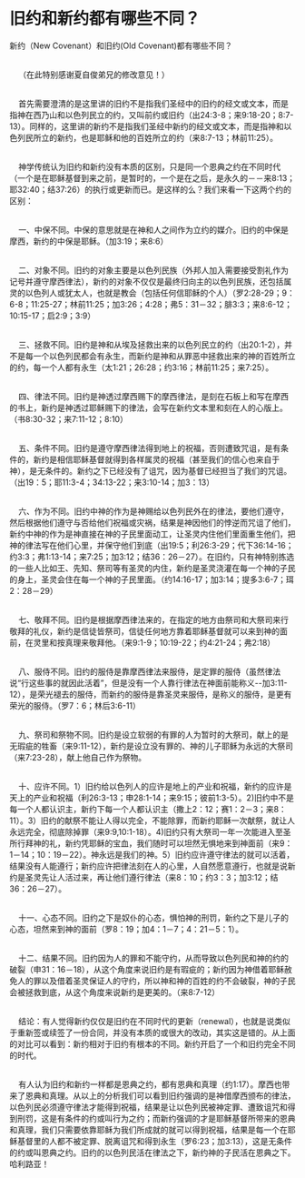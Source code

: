 # 旧约和新约都有哪些不同？



<p>新约（New Covenant）和旧约(Old Covenant)都有哪些不同？</p>

<p><br />
&nbsp; &nbsp; （在此特别感谢夏自俊弟兄的修改意见！）</p>

<p><br />
&nbsp; &nbsp; 首先需要澄清的是这里讲的旧约不是指我们圣经中的旧约的经文或文本，而是指神在西乃山和以色列民立的约，又叫前约或旧约（出24:3-8；来9:18-20；8:7-13）。同样的，这里讲的新约不是指我们圣经中新约的经文或文本，而是指神和以色列民所立的新约，也是耶稣和他的百姓所立的约（来8:7-13；林前11:25）。</p>

<p><br />
&nbsp; &nbsp; 神学传统认为旧约和新约没有本质的区别，只是同一个恩典之约在不同时代（一个是在耶稣基督到来之前，是暂时的，一个是在之后，是永久的－－来8:13；耶32:40；结37:26）的执行或更新而已。是这样的么？我们来看一下这两个约的区别：</p>

<p><br />
&nbsp; &nbsp; 一、中保不同。中保的意思就是在神和人之间作为立约的媒介。旧约的中保是摩西，新约的中保是耶稣。（加3:19；来8:6）</p>

<p><br />
&nbsp; &nbsp; 二、对象不同。旧约的对象主要是以色列民族（外邦人加入需要接受割礼作为记号并遵守摩西律法），新约的对象不仅仅是最终归向主的以色列民族，还包括属灵的以色列人或犹太人，也就是教会（包括任何信耶稣的个人）（罗2:28-29；9：6-8；11:25-27；林前11:25；加3:26；4:28；弗5：31－32；腓3:3；来8:6-12；10:15-17；启2:9；3:9）</p>

<p><br />
&nbsp; &nbsp; 三、拯救不同。旧约是神和从埃及拯救出来的以色列民立的约（出20:1-2），并不是每一个以色列民都会有永生，而新约是神和从罪恶中拯救出来的神的百姓所立的约，每一个人都有永生（太1:21；26:28；约3:16；林前11:25；来7:25）。</p>

<p><br />
&nbsp; &nbsp; 四、律法不同。旧约是神透过摩西赐下的摩西律法，是刻在石板上和写在摩西的书上，新约是神透过耶稣赐下的律法，会写在新约文本里和刻在人的心版上。（书8:30-32；来7:11-12；8:10）</p>

<p><br />
&nbsp; &nbsp; 五、条件不同。旧约是遵守摩西律法得到地上的祝福，否则遭致咒诅，是有条件的，新约是相信耶稣基督就得到各样属灵的祝福（甚至我们的信心也来自于神），是无条件的。新约之下已经没有了诅咒，因为基督已经担当了我们的咒诅。（出19：5；耶11:3-4；34:13-22；来3:10-14；加3：13）</p>

<p><br />
&nbsp; &nbsp; 六、作为不同。旧约中神的作为是神赐给以色列民外在的律法，要他们遵守，然后根据他们遵守与否给他们祝福或灾祸，结果是神因他们的悖逆而咒诅了他们，新约中神的作为是神直接在神的子民里面动工，让圣灵内住他们里面重生他们，把神的律法写在他们心里，并保守他们到底（出19:5；利26:3-29；代下36:14-16；约3:3；弗1:13-14；来7:25；加3:12；结36：26－27）。在旧约，只有神特别拣选的一些人比如王、先知、祭司等有圣灵的内住，新约是圣灵浇灌在每一个神的子民的身上，圣灵会住在每一个神的子民里面。（约14:16-17；加3:14；提多3:6-7；珥2：28－29）</p>

<p><br />
&nbsp; &nbsp; 七、敬拜不同。旧约是根据摩西律法来的，在指定的地方由祭司和大祭司来行敬拜的礼仪，新约是信徒皆祭司，信徒任何地方靠着耶稣基督就可以来到神的面前，在灵里和按真理来敬拜他。（来9:1-9；10:19-22；约4:21-24；弗2:18）</p>

<p><br />
&nbsp; &nbsp; 八、服侍不同。旧约的服侍是靠摩西律法来服侍，是定罪的服侍（虽然律法说“行这些事的就因此活着”，但是没有一个人靠行律法在神面前能称义--加3:11-12），是荣光褪去的服侍，而新约的服侍是靠圣灵来服侍，是称义的服侍，是更有荣光的服侍。（罗7：6；林后3:6-11）</p>

<p><br />
&nbsp; &nbsp; 九、祭司和祭物不同。旧约是设立软弱的有罪的人为暂时的大祭司，献上的是无瑕疵的牲畜（来9:11-12），新约是设立没有罪的、神的儿子耶稣为永远的大祭司（来7:23-28），献上他自己作为祭物。</p>

<p><br />
&nbsp; &nbsp; 十、应许不同。1）旧约给以色列人的应许是地上的产业和祝福，新约的应许是天上的产业和祝福（利26:3-13；申28:1-14；来9:15；彼前1:3-5）。2)旧约中不是每一个人都认识主，新约下每一个人都认识主（撒上2：12；赛1：2－3；来8：11）。3）旧约的献祭不能让人得以完全，不能除罪，而新约耶稣一次献祭，就让人永远完全，彻底除掉罪（来9:9,10:1-18）。4)旧约只有大祭司一年一次能进入至圣所行拜神的礼，新约凭耶稣的宝血，我们随时可以坦然无惧地来到神面前（来9：1－14；10：19－22）。神永远是我们的神。5）旧约应许遵守律法的就可以活着，结果没有人能遵行；新约应许把律法刻在人的心里，人自然愿意遵行，也就是说新约是圣灵先让人活过来，再让他们遵行律法（来8：10；约3：3；加3:12；结36：26－27）。</p>

<p><br />
&nbsp; &nbsp; 十一、心态不同。旧约之下是奴仆的心态，惧怕神的刑罚，新约之下是儿子的心态，坦然来到神的面前（罗8：19；加4：1－7；4：21－5：1）。</p>

<p><br />
&nbsp; &nbsp; 十二、结果不同。旧约因为人的罪和不能守约，从而导致以色列民和神的约的破裂（申31：16－18），从这个角度来说旧约是有瑕疵的；新约因为神借着耶稣赦免人的罪以及借着圣灵保证人的守约，所以神和神的百姓的约不会破裂，神的子民会被拯救到底，从这个角度来说新约是更美的。（来8:7-12）</p>

<p><br />
&nbsp; &nbsp; 结论：有人觉得新约仅仅是旧约在不同时代的更新（renewal），也就是说类似于重新签或续签了一份合同，并没有本质的或很大的改动，其实这是错的。从上面的对比可以看到：新约相对于旧约有根本的不同。新约开启了一个和旧约完全不同的时代。</p>

<p><br />
&nbsp; &nbsp; 有人认为旧约和新约一样都是恩典之约，都有恩典和真理（约1:17）。摩西也带来了恩典和真理。从以上的分析我们可以看到旧约强调的是神借摩西颁布的律法，以色列民必须遵守律法才能得到祝福，结果是让以色列民被神定罪、遭致诅咒和得到刑罚，这是有条件的约或叫行为之约；而新约强调的才是耶稣基督所带来的恩典和真理，我们只需要依靠耶稣为我们所成就的就可以得到祝福，结果是每一个在耶稣基督里的人都不被定罪、脱离诅咒和得到永生（罗6:23；加3:13），这是无条件的约或叫恩典之约。旧约的以色列民活在律法之下，新约神的子民活在恩典之下。哈利路亚！</p>